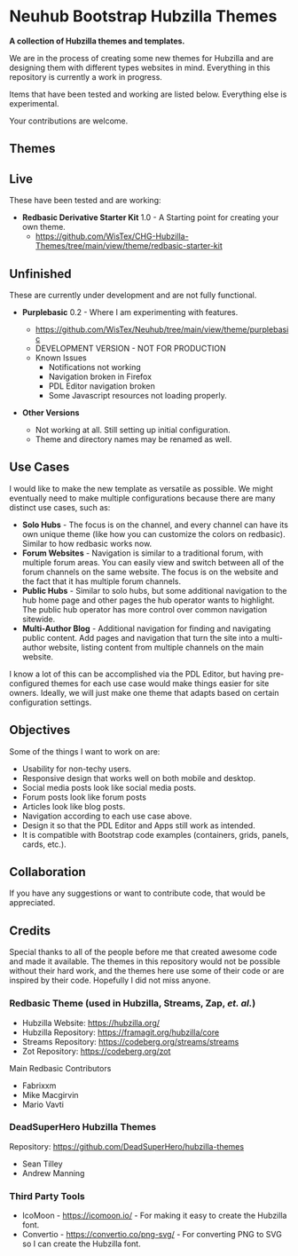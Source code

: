 # Neuhub Bootstrap Hubzilla Themes
**A collection of Hubzilla themes and templates.**

We are in the process of creating some new themes for Hubzilla and are designing them with different types websites in mind. Everything in this repository is currently a work in progress. 

Items that have been tested and working are listed below. Everything else is experimental.

Your contributions are welcome.

## Themes

## Live

These have been tested and are working:

- **Redbasic Derivative Starter Kit** 1.0 - A Starting point for creating your own theme.
  - https://github.com/WisTex/CHG-Hubzilla-Themes/tree/main/view/theme/redbasic-starter-kit

## Unfinished

These are currently under development and are not fully functional.

- **Purplebasic** 0.2 - Where I am experimenting with features.
  - https://github.com/WisTex/Neuhub/tree/main/view/theme/purplebasic
  - DEVELOPMENT VERSION - NOT FOR PRODUCTION
  - Known Issues
    - Notifications not working 
    - Navigation broken in Firefox
    - PDL Editor navigation broken
    - Some Javascript resources not loading properly.

- **Other Versions**
  - Not working at all. Still setting up initial configuration.
  - Theme and directory names may be renamed as well.

## Use Cases

I would like to make the new template as versatile as possible. We might eventually need to make multiple configurations because there are many distinct use cases, such as:

* **Solo Hubs** - The focus is on the channel, and every channel can have its own unique theme (like how you can customize the colors on redbasic). Similar to how redbasic works now.
* **Forum Websites** - Navigation is similar to a traditional forum, with multiple forum areas. You can easily view and switch between all of the forum channels on the same website. The focus is on the website and the fact that it has multiple forum channels.
* **Public Hubs** - Similar to solo hubs, but some additional navigation to the hub home page and other pages the hub operator wants to highlight. The public hub operator has more control over common navigation sitewide.
* **Multi-Author Blog** - Additional navigation for finding and navigating public content. Add pages and navigation that turn the site into a multi-author website, listing content from multiple channels on the main website.

I know a lot of this can be accomplished via the PDL Editor, but having pre-configured themes for each use case would make things easier for site owners. Ideally, we will just make one theme that adapts based on certain configuration settings.

## Objectives

Some of the things I want to work on are:

* Usability for non-techy users.
* Responsive design that works well on both mobile and desktop.
* Social media posts look like social media posts.
* Forum posts look like forum posts
* Articles look like blog posts.
* Navigation according to each use case above.
* Design it so that the PDL Editor and Apps still work as intended.
* It is compatible with Bootstrap code examples (containers, grids, panels, cards, etc.).

## Collaboration 

If you have any suggestions or want to contribute code, that would be appreciated.

## Credits

Special thanks to all of the people before me that created awesome code and made it available. The themes in this repository would not be possible without their hard work, and the themes here use some of their code or are inspired by their code. Hopefully I did not miss anyone.

### Redbasic Theme (used in Hubzilla, Streams, Zap, <i>et. al.</i>)

- Hubzilla Website: https://hubzilla.org/
- Hubzilla Repository: https://framagit.org/hubzilla/core
- Streams Repository: https://codeberg.org/streams/streams
- Zot Repository: https://codeberg.org/zot

Main Redbasic Contributors

- Fabrixxm
- Mike Macgirvin
- Mario Vavti

### DeadSuperHero Hubzilla Themes

Repository: https://github.com/DeadSuperHero/hubzilla-themes

- Sean Tilley
- Andrew Manning

### Third Party Tools

- IcoMoon - https://icomoon.io/ - For making it easy to create the Hubzilla font.
- Convertio -  https://convertio.co/png-svg/ - For converting PNG to SVG so I can create the Hubzilla font.

